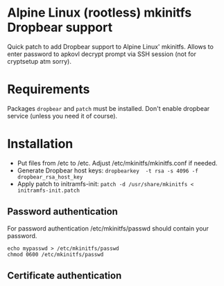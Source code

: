 # Alpine Linux (rootless) mkinitfs Dropbear support
Quick patch to add Dropbear support to Alpine Linux' mkinitfs. Allows to enter password to apkovl decrypt prompt via SSH session (not for cryptsetup atm sorry).

# Requirements
Packages ```dropbear``` and ```patch``` must be installed. Don't enable dropbear service (unless you need it of course).

# Installation
* Put files from /etc to /etc. Adjust /etc/mkinitfs/mkinitfs.conf if needed.
* Generate Dropbear host keys: ```dropbearkey  -t rsa -s 4096 -f dropbear_rsa_host_key```
* Apply patch to initramfs-init: ```patch -d /usr/share/mkinitfs < initramfs-init.patch```

## Password authentication
For password authentication /etc/mkinitfs/passwd should contain your password.
```
echo mypasswd > /etc/mkinitfs/passwd
chmod 0600 /etc/mkinitfs/passwd
```

## Certificate authentication
